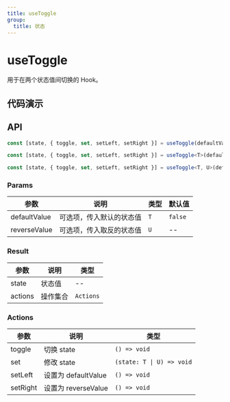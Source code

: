 ```yaml
---
title: useToggle
group:
  title: 状态
---
```


# useToggle

用于在两个状态值间切换的 Hook。

## 代码演示

<code src="./demo/demo01.tsx"></code>
<code src="./demo/demo02.tsx"></code>

## API

```ts
const [state, { toggle, set, setLeft, setRight }] = useToggle(defaultValue?: boolean);

const [state, { toggle, set, setLeft, setRight }] = useToggle<T>(defaultValue: T);

const [state, { toggle, set, setLeft, setRight }] = useToggle<T, U>(defaultValue: T, reverseValue: U);
```

### Params

| 参数         | 说明                     | 类型      | 默认值  |
|--------------|--------------------------|-----------|---------|
| defaultValue | 可选项，传入默认的状态值 | `T` | `false` |
| reverseValue | 可选项，传入取反的状态值 | `U` | -- |


### Result

| 参数    | 说明     | 类型      |
|---------|----------|-----------|
| state   | 状态值   | -- |
| actions | 操作集合 | `Actions` |

### Actions

| 参数    | 说明     | 类型      |
|---------|----------|-----------|
| toggle   | 切换 state          | `() => void`            |
| set      | 修改 state          | `(state: T \| U) => void` |
| setLeft | 设置为 defaultValue | `() => void` |
| setRight | 设置为 reverseValue | `() => void` |
